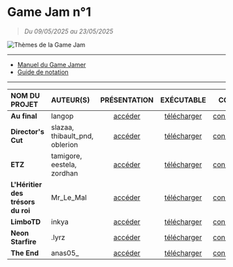 # Game Jam n°1

> _Du 09/05/2025 au 23/05/2025_

![Thèmes de la Game Jam](https://github.com/jasonchampagne/GameJam/blob/main/20250509-20250523/th%C3%A8mes.png)

---

+ [Manuel du Game Jamer](https://github.com/jasonchampagne/GameJam/blob/main/20250509-20250523/Manuel%20du%20Game%20Jamer.pdf)
+ [Guide de notation](https://github.com/jasonchampagne/GameJam/blob/main/20250509-20250523/Guide%20de%20notation.pdf)

---

|NOM DU PROJET|AUTEUR(S)|PRÉSENTATION|EXÉCUTABLE|CODE|
|:--|:--|:--:|:--:|:--:|
|**Au final**|langop|[accéder](#)|[télécharger](#)|[consulter](#)|
|**Director's Cut**|slazaa, thibault_pnd, oblerion|[accéder](#)|[télécharger](#)|[consulter](#)|
|**ETZ**|tamigore, eestela, zordhan|[accéder](#)|[télécharger](#)|[consulter](#)|
|**L'Héritier des trésors du roi**|Mr_Le_Mal|[accéder](#)|[télécharger](#)|[consulter](#)|
|**LimboTD**|inkya|[accéder](#)|[télécharger](#)|[consulter](#)|
|**Neon Starfire**|.lyrz|[accéder](#)|[télécharger](#)|[consulter](#)|
|**The End**|anas05_|[accéder](#)|[télécharger](#)|[consulter](#)|
